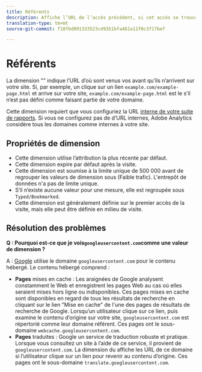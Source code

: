 ```yaml
---
title: Référents
description: Affiche l’URL de l’accès précédent, si cet accès se trouvait en dehors de votre site.
translation-type: tm+mt
source-git-commit: f18fbd091333523cd9351bfa461a11f0c3f17bef

---
```



# Référents

La dimension &quot;&quot; indique l’URL d’où sont venus vos avant qu’ils n’arrivent sur votre site. Si, par exemple, un clique sur un lien `example.com/example-page.html` et arrive sur votre site, `example.com/example-page.html` est le s’il n’est pas défini comme faisant partie de votre domaine.

Cette dimension requiert que vous configuriez la URL [interne de votre suite de rapports](/help/admin/admin/internal-url-filter-admin.md). Si vous ne configurez pas de  d’URL internes, Adobe Analytics considère tous les domaines comme internes à votre site.

## Propriétés de dimension

* Cette dimension utilise l’attribution la plus récente par défaut.
* Cette dimension expire par défaut après la visite.
* Cette dimension est soumise à la limite unique de 500 000 avant de regrouper les valeurs de dimension sous (Faible trafic). L&#39;entrepôt de données n&#39;a pas de limite unique.
* S’il n’existe aucune valeur  pour une mesure, elle est regroupée sous `Typed/Bookmarked`.
* Cette dimension est généralement définie sur le premier accès de la visite, mais elle peut être définie en milieu de visite.

## Résolution des problèmes

**Q : Pourquoi est-ce que je vois`googleusercontent.com`comme une valeur de dimension ?**

A : [Google](https://about.google/) utilise le domaine `googleusercontent.com` pour le contenu hébergé. Le contenu hébergé comprend :

* **Pages** mises en cache : Les araignées de Google analysent constamment le Web et enregistrent les pages Web au cas où elles seraient mises hors ligne ou indisponibles. Ces pages mises en cache sont disponibles en regard de tous les résultats de recherche en cliquant sur le lien &quot;Mise en cache&quot; de l&#39;une des pages de résultats de recherche de Google. Lorsqu’un utilisateur clique sur ce lien, puis examine le contenu d’origine sur votre site, `googleusercontent.com` est répertorié comme leur domaine référent. Ces pages ont le sous-domaine `webcache.googleusercontent.com`.
* **Pages** traduites : Google  un service de traduction robuste et pratique. Lorsque vous consultez un site à l’aide de ce service, il provient de `googleusercontent.com`. La dimension  du affiche les URL de ce domaine si l’utilisateur clique sur un lien pour revenir au contenu d’origine. Ces pages ont le sous-domaine `translate.googleusercontent.com`.
